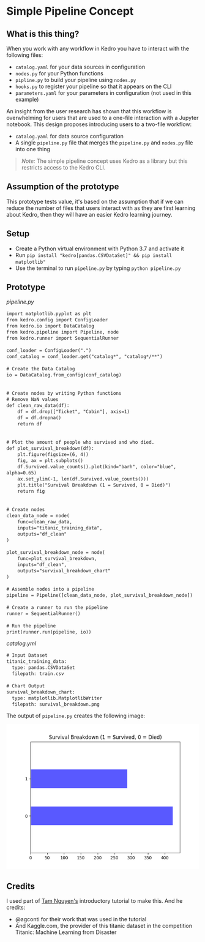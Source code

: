 # Simple Pipeline Concept 

## What is this thing? 
When you work with any workflow in Kedro you have to interact with the following files:
- `catalog.yaml` for your data sources in configuration 
- `nodes.py` for your Python functions
- `pipline.py` to build your pipeline using `nodes.py`
- `hooks.py` to register your pipeline so that it appears on the CLI
- `parameters.yaml` for your parameters in configuration (not used in this example)

An insight from the user research has shown that this workflow is overwhelming for users that are used to a one-file
 interaction with a Jupyter notebook. This design proposes
 introducing users to a
 two-file workflow: 
- `catalog.yaml` for data source configuration
- A single `pipeline.py` file that merges the `pipeline.py` and `nodes.py` file into one thing

>_Note:_ The simple pipeline concept uses Kedro as a library but this restricts access to the Kedro CLI.

## Assumption of the prototype
This prototype tests value, it's based on the assumption that if we can reduce the number of files that users
 interact with as they are first learning about Kedro, then they will have an easier Kedro learning journey. 

## Setup
- Create a Python virtual environment with Python 3.7 and activate it
- Run `pip install "kedro[pandas.CSVDataSet]" && pip install matplotlib"`
- Use the terminal to run `pipeline.py` by typing `python pipeline.py`

## Prototype

_pipeline.py_
```
import matplotlib.pyplot as plt
from kedro.config import ConfigLoader
from kedro.io import DataCatalog
from kedro.pipeline import Pipeline, node
from kedro.runner import SequentialRunner

conf_loader = ConfigLoader(".")
conf_catalog = conf_loader.get("catalog*", "catalog*/**")

# Create the Data Catalog
io = DataCatalog.from_config(conf_catalog)


# Create nodes by writing Python functions
# Remove NaN values
def clean_raw_data(df):
    df = df.drop(["Ticket", "Cabin"], axis=1)
    df = df.dropna()
    return df


# Plot the amount of people who survived and who died.
def plot_survival_breakdown(df):
    plt.figure(figsize=(6, 4))
    fig, ax = plt.subplots()
    df.Survived.value_counts().plot(kind="barh", color="blue", alpha=0.65)
    ax.set_ylim(-1, len(df.Survived.value_counts()))
    plt.title("Survival Breakdown (1 = Survived, 0 = Died)")
    return fig


# Create nodes
clean_data_node = node(
    func=clean_raw_data, 
    inputs="titanic_training_data", 
    outputs="df_clean"
)

plot_survival_breakdown_node = node(
    func=plot_survival_breakdown, 
    inputs="df_clean", 
    outputs="survival_breakdown_chart"
)

# Assemble nodes into a pipeline
pipeline = Pipeline([clean_data_node, plot_survival_breakdown_node])

# Create a runner to run the pipeline
runner = SequentialRunner()

# Run the pipeline
print(runner.run(pipeline, io))
```

_catalog.yml_
```
# Input Dataset
titanic_training_data:
  type: pandas.CSVDataSet
  filepath: train.csv

# Chart Output
survival_breakdown_chart:
  type: matplotlib.MatplotlibWriter
  filepath: survival_breakdown.png
```
The output of `pipeline.py` creates the following image: 

![Survival Breakdown](survival_breakdown.png)

## Credits
I used part of [Tam Nguyen's](https://github.com/tamsanh/kedro-introduction-tutorial) introductory tutorial to make this. And he credits:
- @agconti for their work that was used in the tutorial
- And Kaggle.com, the provider of this titanic dataset in the competition Titanic: Machine Learning from Disaster
